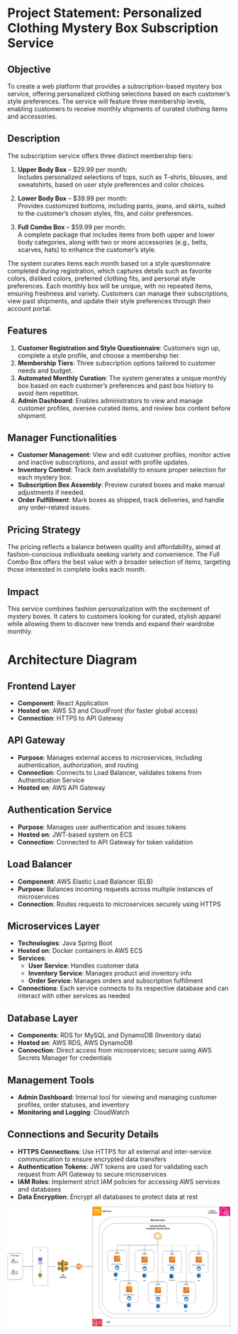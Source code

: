 # Project Statement: Personalized Clothing Mystery Box Subscription Service

## Objective
To create a web platform that provides a subscription-based mystery box service, offering personalized clothing selections based on each customer’s style preferences. The service will feature three membership levels, enabling customers to receive monthly shipments of curated clothing items and accessories.

## Description
The subscription service offers three distinct membership tiers:

1. **Upper Body Box** – $29.99 per month:  
   Includes personalized selections of tops, such as T-shirts, blouses, and sweatshirts, based on user style preferences and color choices.

2. **Lower Body Box** – $39.99 per month:  
   Provides customized bottoms, including pants, jeans, and skirts, suited to the customer’s chosen styles, fits, and color preferences.

3. **Full Combo Box** – $59.99 per month:  
   A complete package that includes items from both upper and lower body categories, along with two or more accessories (e.g., belts, scarves, hats) to enhance the customer’s style.

The system curates items each month based on a style questionnaire completed during registration, which captures details such as favorite colors, disliked colors, preferred clothing fits, and personal style preferences. Each monthly box will be unique, with no repeated items, ensuring freshness and variety. Customers can manage their subscriptions, view past shipments, and update their style preferences through their account portal.

## Features
1. **Customer Registration and Style Questionnaire**: Customers sign up, complete a style profile, and choose a membership tier.
2. **Membership Tiers**: Three subscription options tailored to customer needs and budget.
3. **Automated Monthly Curation**: The system generates a unique monthly box based on each customer’s preferences and past box history to avoid item repetition.
4. **Admin Dashboard**: Enables administrators to view and manage customer profiles, oversee curated items, and review box content before shipment.

## Manager Functionalities
- **Customer Management**: View and edit customer profiles, monitor active and inactive subscriptions, and assist with profile updates.
- **Inventory Control**: Track item availability to ensure proper selection for each mystery box.
- **Subscription Box Assembly**: Preview curated boxes and make manual adjustments if needed.
- **Order Fulfillment**: Mark boxes as shipped, track deliveries, and handle any order-related issues.

## Pricing Strategy
The pricing reflects a balance between quality and affordability, aimed at fashion-conscious individuals seeking variety and convenience. The Full Combo Box offers the best value with a broader selection of items, targeting those interested in complete looks each month.

## Impact
This service combines fashion personalization with the excitement of mystery boxes. It caters to customers looking for curated, stylish apparel while allowing them to discover new trends and expand their wardrobe monthly.

# Architecture Diagram

## Frontend Layer
- **Component**: React Application
- **Hosted on**: AWS S3 and CloudFront (for faster global access)
- **Connection**: HTTPS to API Gateway

## API Gateway
- **Purpose**: Manages external access to microservices, including authentication, authorization, and routing
- **Connection**: Connects to Load Balancer, validates tokens from Authentication Service
- **Hosted on**: AWS API Gateway

## Authentication Service
- **Purpose**: Manages user authentication and issues tokens
- **Hosted on**: JWT-based system on ECS
- **Connection**: Connected to API Gateway for token validation

## Load Balancer
- **Component**: AWS Elastic Load Balancer (ELB)
- **Purpose**: Balances incoming requests across multiple instances of microservices
- **Connection**: Routes requests to microservices securely using HTTPS

## Microservices Layer
- **Technologies**: Java Spring Boot
- **Hosted on**: Docker containers in AWS ECS
- **Services**:
  - **User Service**: Handles customer data
  - **Inventory Service**: Manages product and inventory info
  - **Order Service**: Manages orders and subscription fulfillment
- **Connections**: Each service connects to its respective database and can interact with other services as needed

## Database Layer
- **Components**: RDS for MySQL and DynamoDB (Inventory data)
- **Hosted on**: AWS RDS, AWS DynamoDB
- **Connection**: Direct access from microservices; secure using AWS Secrets Manager for credentials

## Management Tools
- **Admin Dashboard**: Internal tool for viewing and managing customer profiles, order statuses, and inventory
- **Monitoring and Logging**: CloudWatch

## Connections and Security Details
- **HTTPS Connections**: Use HTTPS for all external and inter-service communication to ensure encrypted data transfers
- **Authentication Tokens**: JWT tokens are used for validating each request from API Gateway to secure microservices
- **IAM Roles**: Implement strict IAM policies for accessing AWS services and databases
- **Data Encryption**: Encrypt all databases to protect data at rest

![Architecture Diagram](images/architecture.png)


